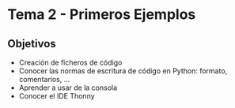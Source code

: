 # Tema 2 - Primeros Ejemplos

## Objetivos

* Creación de ficheros de código
* Conocer las normas de escritura de código en Python: formato, comentarios, ...
* Aprender a usar de la consola
* Conocer el IDE Thonny
